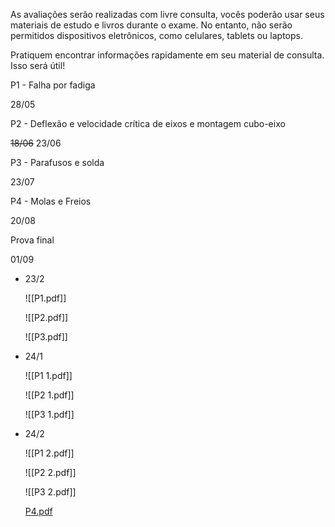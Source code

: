 As avaliações serão realizadas com livre consulta, vocês poderão usar seus materiais de estudo e livros durante o exame. No entanto, não serão permitidos dispositivos eletrônicos, como celulares, tablets ou laptops.

Pratiquem encontrar informações rapidamente em seu material de consulta. Isso será útil!

P1 - Falha por fadiga

28/05

P2 - Deflexão e velocidade crítica de eixos e montagem cubo-eixo

~~18/06~~ 23/06

P3 - Parafusos e solda

23/07

P4 - Molas e Freios

20/08

Prova final

01/09

- 23/2
    
    ![[P1.pdf]]
    
    ![[P2.pdf]]
    
    ![[P3.pdf]]
    

  

- 24/1
    
    ![[P1 1.pdf]]
    
    ![[P2 1.pdf]]
    
    ![[P3 1.pdf]]
    
- 24/2
    
    ![[P1 2.pdf]]
    
    ![[P2 2.pdf]]
    
    ![[P3 2.pdf]]
    
    [P4.pdf](https://1drv.ms/b/s!AmfyGvdmTYonhOVW3JSprcdPzegTdQ?e=KJojU2)